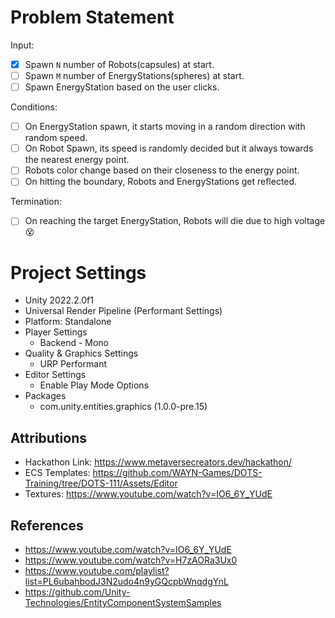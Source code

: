 # Problem Statement
Input:
- [x] Spawn `N` number of Robots(capsules) at start.
- [ ] Spawn `M` number of EnergyStations(spheres) at start.
- [ ] Spawn EnergyStation based on the user clicks.

Conditions:
- [ ] On EnergyStation spawn, it starts moving in a random direction with random speed.
- [ ] On Robot Spawn, its speed is randomly decided but it always towards the nearest energy point.
- [ ] Robots color change based on their closeness to the energy point.
- [ ] On hitting the boundary, Robots and EnergyStations get reflected.

Termination:
- [ ] On reaching the target EnergyStation, Robots will die due to high voltage :dizzy_face:

# Project Settings
- Unity 2022.2.0f1
- Universal Render Pipeline (Performant Settings)
- Platform: Standalone
- Player Settings
    - Backend - Mono
- Quality & Graphics Settings
    - URP Performant
- Editor Settings
    - Enable Play Mode Options
- Packages
	- com.unity.entities.graphics (1.0.0-pre.15)

## Attributions

- Hackathon Link: https://www.metaversecreators.dev/hackathon/
- ECS Templates: https://github.com/WAYN-Games/DOTS-Training/tree/DOTS-111/Assets/Editor
- Textures: https://www.youtube.com/watch?v=IO6_6Y_YUdE

## References

- https://www.youtube.com/watch?v=IO6_6Y_YUdE
- https://www.youtube.com/watch?v=H7zAORa3Ux0
- https://www.youtube.com/playlist?list=PL6ubahbodJ3N2udo4n9yGQcpbWnqdgYnL
- https://github.com/Unity-Technologies/EntityComponentSystemSamples